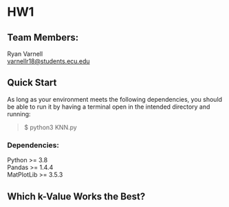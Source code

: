 # HW1

## Team Members:

Ryan Varnell  
varnellr18@students.ecu.edu

## Quick Start

As long as your environment meets the following dependencies, 
you should be able to run it by having a terminal open in the 
intended directory and running:

> $ python3 KNN.py

### Dependencies:

Python >= 3.8  
Pandas >= 1.4.4  
MatPlotLib >= 3.5.3

## Which k-Value Works the Best?

